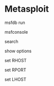 # Metasploit



msfdb run



msfconsole



search <whatever>



show options



set RHOST

set RPORT

set LHOST
